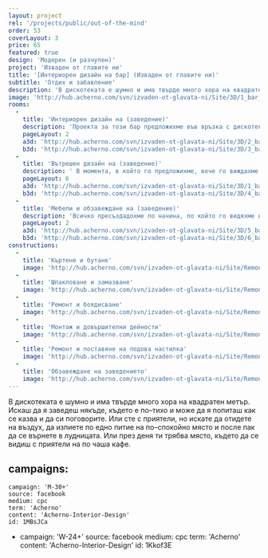 ```yaml
---
layout: project
rel: '/projects/public/out-of-the-mind' 
order: 53
coverLayout: 3
price: 65
featured: true
design: 'Модерен (и разчупен)'
project: 'Изваден от главите ни'
title: '[Интериорен дизайн на бар] (Изваден от главите ни)'
subtitle: 'Отдих и забавление'
description: 'В дискотеката е шумно и има твърде много хора на квадратен метър. Искаш да я заведеш някъде, където е по–тихо и може да я попиташ как се казва и да си поговорите. Всичко пресъздадохме по начина, по който го видяхме в представите си. Има високи барове и ниски сепарета, маси. За всекиго по нещо. Има и четири стола, в които да се скриеш от всички. Червеното е акцент. '
image: 'http://hub.acherno.com/svn/izvaden-ot-glavata-ni/Site/3D/1_bar_f.bmp'
rooms:
  -
    title: 'Интериорен дизайн на (заведение)'
    description: 'Проекта за този бар предложихме във връзка с дискотеката наблизо. Намират се в една и съща сграда, но на различни нива. Със създаването на бар можеше да се оползотвори горното ниво през деня, а вечер да е тихата част на дискотеката. Ако някой огладнее или просто иска да си поговори с друг, това е перфектното място'
    pageLayout: 2
    a3d: 'http://hub.acherno.com/svn/izvaden-ot-glavata-ni/Site/3D/2_bar_f.bmp'
    b3d: 'http://hub.acherno.com/svn/izvaden-ot-glavata-ni/Site/3D/3_bar_f.bmp'
  -
    title: 'Вътрешен дизайн на (заведение)'
    description: ' В момента, в който го предложихме, вече го виждахме. Беше въпрос само на време да го извадим от главите си, за да го покажем на инвеститора. Бял е, за да може вечер да е фон на RBJ осветлението, което да променя настроенията. '
    pageLayout: 6
    a3d: 'http://hub.acherno.com/svn/izvaden-ot-glavata-ni/Site/3D/1_bar_f.bmp'
    b3d: 'http://hub.acherno.com/svn/izvaden-ot-glavata-ni/Site/3D/4_bar_f.bmp'
  -
    title: 'Мебели и обзавеждане на (заведение)'
    description: 'Всичко пресъздадохме по начина, по който го видяхме в представите си. Има високи барове и ниски сепарета, маси. За всекиго по нещо. Има и четири стола, в които да се скриеш от всички. Червеното е акцент.'
    pageLayout: 2
    a3d: 'http://hub.acherno.com/svn/izvaden-ot-glavata-ni/Site/3D/5_bar_f.bmp'
    b3d: 'http://hub.acherno.com/svn/izvaden-ot-glavata-ni/Site/3D/6_bar_f.bmp'
constructions:
  - 
    title: 'Къртене и бутане'
    image: 'http://hub.acherno.com/svn/izvaden-ot-glavata-ni/Site/Remonti/3.jpg'
  - 
    title: 'Шпакловане и замазване'
    image: 'http://hub.acherno.com/svn/izvaden-ot-glavata-ni/Site/Remonti/4.jpg'
  - 
    title: 'Ремонт и боядисване'
    image: 'http://hub.acherno.com/svn/izvaden-ot-glavata-ni/Site/Remonti/5.jpg'
  - 
    title: 'Монтаж и довършителни дейности'
    image: 'http://hub.acherno.com/svn/izvaden-ot-glavata-ni/Site/Remonti/9.jpg'
  -
    title: 'Ремонт и поставяне на подова настилка'
    image: 'http://hub.acherno.com/svn/izvaden-ot-glavata-ni/Site/Remonti/8.jpg'
  -
    title: 'Обзавеждане на заведението'
    image: 'http://hub.acherno.com/svn/izvaden-ot-glavata-ni/Site/Remonti/6.jpg'
---
```

В дискотеката е шумно и има твърде много хора на квадратен метър. Искаш да я заведеш някъде, където е по–тихо и може да я попиташ как се казва и да си поговорите. Или сте с приятели, но искате да отидете на въздух, да изпиете по едно питие на по–спокойно място и после пак да се върнете в лудницата. Или през деня ти трябва място, където да се видиш с приятели на по чаша кафе. 

campaigns:
  -
    campaign: 'M-30+' 
    source: facebook
    medium: cpc
    term: 'Acherno'
    content: 'Acherno-Interior-Design'
    id: 1MBsJCa
  -
    campaign: 'W-24+' 
    source: facebook
    medium: cpc
    term: 'Acherno'
    content: 'Acherno-Interior-Design'
    id: 1Kkof3E
